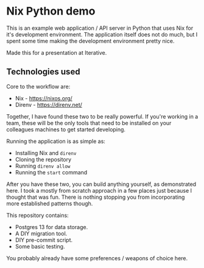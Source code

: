 # Nix Python demo

This is an example web application / API server in Python that uses Nix for
it's development environment. The application itself does not do much, but I
spent some time making the development environment pretty nice.

Made this for a presentation at Iterative.

## Technologies used

Core to the workflow are:

 - Nix - https://nixos.org/
 - Direnv - https://direnv.net/

Together, I have found these two to be really powerful. If you're working in
a team, these will be the only tools that need to be installed on your colleagues
machines to get started developing.

Running the application is as simple as:

 - Installing Nix and `direnv`
 - Cloning the repository
 - Running `direnv allow`
 - Running the `start` command

After you have these two, you can build anything yourself, as demonstrated
here. I took a mostly from scratch approach in a few places just because I
thought that was fun. There is nothing stopping you from incorporating more
established patterns though.

This repository contains:

 - Postgres 13 for data storage.
 - A DIY migration tool.
 - DIY pre-commit script.
 - Some basic testing.

You probably already have some preferences / weapons of choice here.
